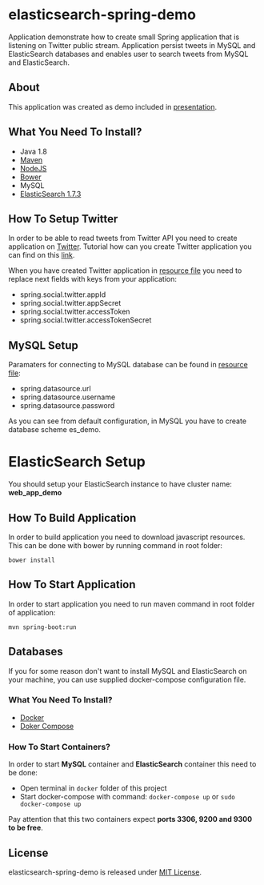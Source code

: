 # elasticsearch-spring-demo
Application demonstrate how to create small Spring application that is listening on Twitter public stream. Application persist tweets in MySQL and ElasticSearch databases and enables user to search tweets from MySQL and ElasticSearch.

## About

This application was created as demo included in [presentation](http://www.slideshare.net/IvanVasiljevi/elasticsearch-62070143). 

## What You Need To Install?

* Java 1.8
* [Maven](https://maven.apache.org/download.cgi)
* [NodeJS](https://nodejs.org/en/)
* [Bower](http://bower.io/)
* MySQL
* [ElasticSearch 1.7.3](https://www.elastic.co/downloads/past-releases/elasticsearch-1-7-3)

## How To Setup Twitter

In order to be able to read tweets from Twitter API you need to create application on [Twitter](https://dev.twitter.com/). Tutorial how can you create Twitter application you can find on this [link](http://iag.me/socialmedia/how-to-create-a-twitter-app-in-8-easy-steps/).

When you have created Twitter application in [resource file](https://github.com/ivanvs/elasticsearch-spring-demo/blob/master/src/main/resources/application.properties) you need to replace next fields with keys from your application:

* spring.social.twitter.appId
* spring.social.twitter.appSecret
* spring.social.twitter.accessToken
* spring.social.twitter.accessTokenSecret

## MySQL Setup

Paramaters for connecting to MySQL database can be found in [resource file](https://github.com/ivanvs/elasticsearch-spring-demo/blob/master/src/main/resources/application.properties):

* spring.datasource.url
* spring.datasource.username
* spring.datasource.password

As you can see from default configuration, in MySQL you have to create database scheme es_demo.

# ElasticSearch Setup

You should setup your ElasticSearch instance to have cluster name: **web_app_demo**

## How To Build Application

In order to build application you need to download javascript resources. This can be done with bower by running command in root folder:

`bower install`

## How To Start Application

In order to start application you need to run maven command in root folder of application:

`mvn spring-boot:run`

## Databases

If you for some reason don't want to install MySQL and ElasticSearch on your machine, you can use supplied docker-compose configuration file.

### What You Need To Install?

* [Docker](https://docs.docker.com/)
* [Doker Compose](https://docs.docker.com/compose/install/)

### How To Start Containers?

In order to start **MySQL** container and **ElasticSearch** container this need to be done:

* Open terminal in `docker` folder of this project
* Start docker-compose with command: `docker-compose up` or `sudo docker-compose up`

Pay attention that this two containers expect **ports 3306, 9200 and 9300 to be free**.

## License

elasticsearch-spring-demo is released under [MIT License](https://opensource.org/licenses/MIT).
